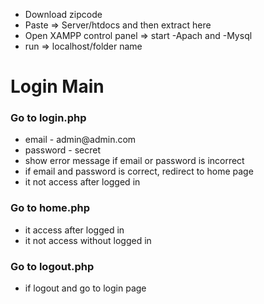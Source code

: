 <div>
  <ul>
    <li>Download zipcode</li>
    <li>Paste => Server/htdocs and then extract here</li>
    <li>Open XAMPP control panel => start -Apach and -Mysql </li>
    <li>run => localhost/folder name</li>
  </ul>
</div>
<h1>Login Main</h1>
<div>
<h3>Go to login.php</h3>
<ul>
  <li>email - admin@admin.com</li>
  <li>password - secret</li>
  <li>show error message if email or password is incorrect</li>  
  <li>if email and password is correct, redirect to home page</li>
  <li>it not access after logged in</li>	
<ul>
</div>
<div>
<h3>Go to home.php</h3>
<ul>
  <li>it access after logged in</li>
  <li>it not access without logged in</li>
<ul>
</div>
<div>
<h3>Go to logout.php</h3>
<ul>
  <li>if logout and go to login page</li>
<ul>
</div>

 
